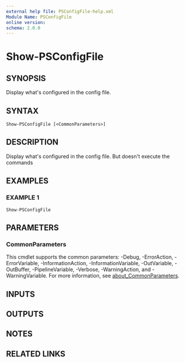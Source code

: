 ```yaml
---
external help file: PSConfigFile-help.xml
Module Name: PSConfigFile
online version:
schema: 2.0.0
---
```


# Show-PSConfigFile

## SYNOPSIS
Display what's configured in the config file.

## SYNTAX

```
Show-PSConfigFile [<CommonParameters>]
```

## DESCRIPTION
Display what's configured in the config file.
But doesn't execute the commands

## EXAMPLES

### EXAMPLE 1
```
Show-PSConfigFile
```

## PARAMETERS

### CommonParameters
This cmdlet supports the common parameters: -Debug, -ErrorAction, -ErrorVariable, -InformationAction, -InformationVariable, -OutVariable, -OutBuffer, -PipelineVariable, -Verbose, -WarningAction, and -WarningVariable. For more information, see [about_CommonParameters](http://go.microsoft.com/fwlink/?LinkID=113216).

## INPUTS

## OUTPUTS

## NOTES

## RELATED LINKS
